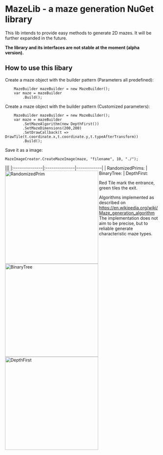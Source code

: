 ﻿# MazeLib - a maze generation NuGet library

This lib intends to provide easy methods to generate 2D mazes.
It will be further expanded in the future.

**The library and its interfaces are not stable at the moment (alpha version).**


## How to use this libary

Create a maze object with the builder pattern (Parameters all predefined):
```
    MazeBuilder mazeBuilder = new MazeBuilder();
    var maze = mazeBuilder
        .Build();
```

Create a maze object with the builder pattern (Customized parameters):
```
    MazeBuilder mazeBuilder = new MazeBuilder();
    var maze = mazeBuilder
        .SetMazeAlgorithm(new DepthFirst())
        .SetMazeDimensions(200,200)
        .SetDrawCallback(t => DrawTile(t.coordinate.x,t.coordinate.y,t.typeAfterTransform))
        .Build();
```



Save it as a image:
```
MazeImageCreator.CreateMazeImage(maze, "filename", 10, "./");
```


|||
|:---------------|:---------------|-------------|
| RandomizedPrims: <img align="left"  width="305" height="305" src="https://raw.githubusercontent.com/z0dd42d1/MazeLib/master/Documentation/RandomizedPrims.gif" title="RandomizedPrim">| BinaryTree:   <img align="left"  width="305" height="305" src="https://raw.githubusercontent.com/z0dd42d1/MazeLib/master/Documentation/BinaryTree.gif" title="BinaryTree">
| DepthFirst:  <img align="left"  width="305" height="305" src="https://raw.githubusercontent.com/z0dd42d1/MazeLib/master/Documentation/DepthFirst.gif" title="DepthFirst">

Red Tile mark the entrance, green tiles the exit.

Algorithms implemented as described on https://en.wikipedia.org/wiki/Maze_generation_algorithm
The implementation does not aim to be precise, but to reliable generate characteristic maze types.